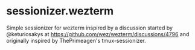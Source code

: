 # sessionizer.wezterm
Simple sessionizer for wezterm inspired by a discussion started by @keturiosakys at https://github.com/wez/wezterm/discussions/4796 and originally inspired by ThePrimeagen's tmux-sessionizer.
